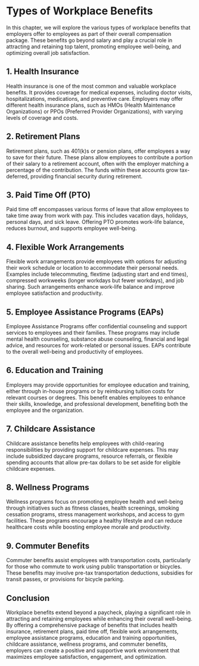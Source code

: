 Types of Workplace Benefits
====================================

In this chapter, we will explore the various types of workplace benefits that employers offer to employees as part of their overall compensation package. These benefits go beyond salary and play a crucial role in attracting and retaining top talent, promoting employee well-being, and optimizing overall job satisfaction.

**1. Health Insurance**
-----------------------

Health insurance is one of the most common and valuable workplace benefits. It provides coverage for medical expenses, including doctor visits, hospitalizations, medications, and preventive care. Employers may offer different health insurance plans, such as HMOs (Health Maintenance Organizations) or PPOs (Preferred Provider Organizations), with varying levels of coverage and costs.

**2. Retirement Plans**
-----------------------

Retirement plans, such as 401(k)s or pension plans, offer employees a way to save for their future. These plans allow employees to contribute a portion of their salary to a retirement account, often with the employer matching a percentage of the contribution. The funds within these accounts grow tax-deferred, providing financial security during retirement.

**3. Paid Time Off (PTO)**
--------------------------

Paid time off encompasses various forms of leave that allow employees to take time away from work with pay. This includes vacation days, holidays, personal days, and sick leave. Offering PTO promotes work-life balance, reduces burnout, and supports employee well-being.

**4. Flexible Work Arrangements**
---------------------------------

Flexible work arrangements provide employees with options for adjusting their work schedule or location to accommodate their personal needs. Examples include telecommuting, flextime (adjusting start and end times), compressed workweeks (longer workdays but fewer workdays), and job sharing. Such arrangements enhance work-life balance and improve employee satisfaction and productivity.

**5. Employee Assistance Programs (EAPs)**
------------------------------------------

Employee Assistance Programs offer confidential counseling and support services to employees and their families. These programs may include mental health counseling, substance abuse counseling, financial and legal advice, and resources for work-related or personal issues. EAPs contribute to the overall well-being and productivity of employees.

**6. Education and Training**
-----------------------------

Employers may provide opportunities for employee education and training, either through in-house programs or by reimbursing tuition costs for relevant courses or degrees. This benefit enables employees to enhance their skills, knowledge, and professional development, benefiting both the employee and the organization.

**7. Childcare Assistance**
---------------------------

Childcare assistance benefits help employees with child-rearing responsibilities by providing support for childcare expenses. This may include subsidized daycare programs, resource referrals, or flexible spending accounts that allow pre-tax dollars to be set aside for eligible childcare expenses.

**8. Wellness Programs**
------------------------

Wellness programs focus on promoting employee health and well-being through initiatives such as fitness classes, health screenings, smoking cessation programs, stress management workshops, and access to gym facilities. These programs encourage a healthy lifestyle and can reduce healthcare costs while boosting employee morale and productivity.

**9. Commuter Benefits**
------------------------

Commuter benefits assist employees with transportation costs, particularly for those who commute to work using public transportation or bicycles. These benefits may involve pre-tax transportation deductions, subsidies for transit passes, or provisions for bicycle parking.

**Conclusion**
--------------

Workplace benefits extend beyond a paycheck, playing a significant role in attracting and retaining employees while enhancing their overall well-being. By offering a comprehensive package of benefits that includes health insurance, retirement plans, paid time off, flexible work arrangements, employee assistance programs, education and training opportunities, childcare assistance, wellness programs, and commuter benefits, employers can create a positive and supportive work environment that maximizes employee satisfaction, engagement, and optimization.
